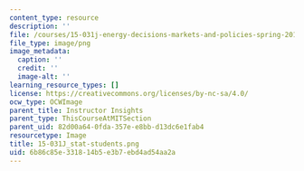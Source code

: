 ```yaml
---
content_type: resource
description: ''
file: /courses/15-031j-energy-decisions-markets-and-policies-spring-2012/6b86c85e331814b5e3b7ebd4ad54aa2a_15-031J_stat-students.png
file_type: image/png
image_metadata:
  caption: ''
  credit: ''
  image-alt: ''
learning_resource_types: []
license: https://creativecommons.org/licenses/by-nc-sa/4.0/
ocw_type: OCWImage
parent_title: Instructor Insights
parent_type: ThisCourseAtMITSection
parent_uid: 82d00a64-0fda-357e-e8bb-d13dc6e1fab4
resourcetype: Image
title: 15-031J_stat-students.png
uid: 6b86c85e-3318-14b5-e3b7-ebd4ad54aa2a
---
```

